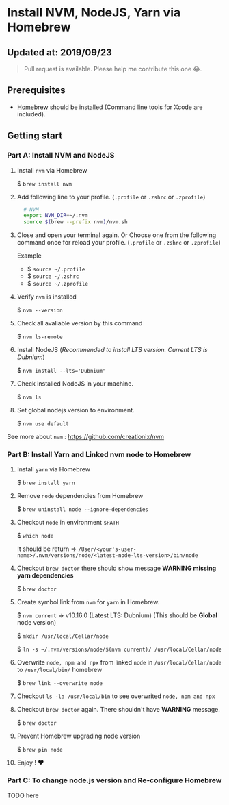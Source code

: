 # Install NVM, NodeJS, Yarn via Homebrew

## Updated at: 2019/09/23

> Pull request is available. Please help me contribute this one 😂.

## Prerequisites
- [Homebrew](https://brew.sh/) should be installed (Command line tools for Xcode are included).

## Getting start

### Part A: Install NVM and NodeJS

1. Install `nvm` via Homebrew
    
    $ `brew install nvm`
    
2. Add following line to your profile. (`.profile` or `.zshrc` or `.zprofile`)

    ```bash
      # NVM
      export NVM_DIR=~/.nvm
      source $(brew --prefix nvm)/nvm.sh
    ```
    
3. Close and open your terminal again.
  Or Choose one from the following command once for reload your profile. (`.profile` or `.zshrc` or `.zprofile`)
  
    Example
      - $ `source ~/.profile`
      - $ `source ~/.zshrc`
      - $ `source ~/.zprofile`
      
4. Verify `nvm` is installed

    $ `nvm --version`
    
5. Check all avaliable version by this command

    $ `nvm ls-remote`
    
6. Install NodeJS (_Recommended to install LTS version. Current LTS is Dubnium_)
    
    $ `nvm install --lts='Dubnium'`
    
7. Check installed NodeJS in your machine.

    $ `nvm ls`
    
8. Set global nodejs version to environment.
    
    $ `nvm use default`
    
See more about `nvm` : https://github.com/creationix/nvm

### Part B: Install Yarn and Linked nvm node to Homebrew

1. Install `yarn` via Homebrew

    $ `brew install yarn`

2. Remove `node` dependencies from Homebrew

    $ `brew uninstall node --ignore-dependencies`

3. Checkout `node` in environment `$PATH` 

    $ `which node`
    
    It should be return => `/User/<your's-user-name>/.nvm/versions/node/<latest-node-lts-version>/bin/node`
    
4. Checkout `brew doctor` there should show message **WARNING missing yarn dependencies**
    
    $ `brew doctor`
    
5. Create symbol link from `nvm` for `yarn` in Homebrew.

    $ `nvm current` => v10.16.0 (Latest LTS: Dubnium) (This should be **Global** node version)
    
    $ `mkdir /usr/local/Cellar/node`
    
    $ `ln -s ~/.nvm/versions/node/$(nvm current)/ /usr/local/Cellar/node`

6. Overwrite `node, npm and npx` from linked `node` in `/usr/local/Cellar/node` to `/usr/local/bin/` homebrew

    $ `brew link --overwrite node`
    
7. Checkout `ls -la /usr/local/bin` to see overwrited `node, npm and npx`
    
8. Checkout `brew doctor` again. There shouldn't have **WARNING** message.

    $ `brew doctor`

9. Prevent Homebrew upgrading node version

    $ `brew pin node`

10. Enjoy ! ❤️

### Part C: To change node.js version and Re-configure Homebrew

TODO here
